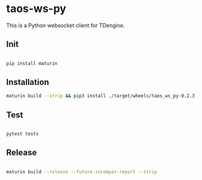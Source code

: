 # taos-ws-py

This is a Python websocket client for TDengine.

## Init

```bash

pip install maturin

```

## Installation

```bash
maturin build --strip && pip3 install ./target/wheels/taos_ws_py-0.2.3-cp37-abi3-macosx_10_7_x86_64.whl --force-reinstall
```

## Test

```bash

pytest tests

```

## Release

```bash

maturin build --release --future-incompat-report --strip
    
```